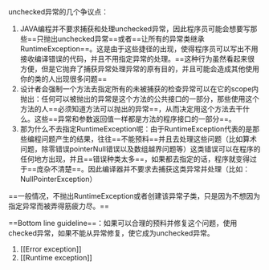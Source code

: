 unchecked异常的几个争议点：

1. JAVA编程并不要求捕获和处理unchecked异常，因此程序员可能会想要写那些==只抛出unchecked异常==或者==让所有的异常类继承RuntimeException==。这是由于这些捷径的出现，使得程序员可以写出不用接收编译错误的代码，并且不用指定异常的处理。==这种行为虽然看起来很方便，但是它抛弃了捕获异常处理异常的原有目的，并且可能会造成其他使用你的类的人出现很多问题==
2. 设计者会强制一个方法去指定所有的未被捕获的检查异常可以在它的scope内抛出：任何可以被抛出的异常是这个方法的公共接口的一部分，那些使用这个方法的人==必须知道方法可以抛出的异常==，从而决定用这个方法去干什么。这些==异常和参数返回值一样都是方法的程序接口的一部分==。
3. 那为什么不去指定RuntimeException呢：由于RuntimeException代表的是那些编程问题产生的结果，往往==不能预料==并且去处理这些问题（比如算术问题，除零错误pointerNull错误以及数组越界问题等）这类错误可以在程序的任何地方出现，并且==错误种类太多==，如果都去指定的话，程序就变得过于==庞杂不清楚==。因此编译器并不要求去捕获这类异常并处理（比如：NullPointerException）

==一般情况，不抛出RuntimeException或者创建该异常子类，只是因为不想因为指定异常而被弄得筋疲力尽。==

==Bottom line guideline==：如果可以合理的预料并修复这个问题，使用checked异常，如果不能从异常修复，使它成为unchecked异常。





1. [[Error exception]]
2. [[Runtime exception]]